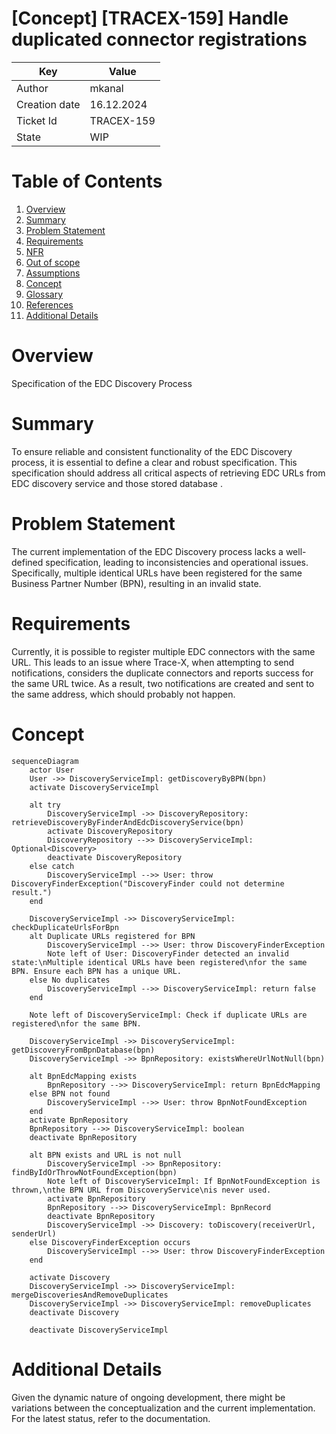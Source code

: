 # \[Concept\] \[TRACEX-159\] Handle duplicated connector registrations

| Key           | Value           |
|---------------|-----------------|
| Author        | mkanal          |
| Creation date | 16.12.2024      |
| Ticket Id     | TRACEX-159      |
| State         | WIP |

# Table of Contents
1. [Overview](#overview)
2. [Summary](#summary)
3. [Problem Statement](#problem-statement)
4. [Requirements](#requirements)
5. [NFR](#nfr)
6. [Out of scope](#out-of-scope)
7. [Assumptions](#assumptions)
8. [Concept](#concept)
9. [Glossary](#glossary)
10. [References](#references)
11. [Additional Details](#additional-details)


# Overview
Specification of the EDC Discovery Process

# Summary
To ensure reliable and consistent functionality of the EDC Discovery process,
it is essential to define a clear and robust specification.
This specification should address all critical aspects of retrieving EDC URLs from EDC discovery service and those stored database .

# Problem Statement
The current implementation of the EDC Discovery process lacks a well-defined specification,
leading to inconsistencies and operational issues.
Specifically, multiple identical URLs have been registered for the same Business Partner Number (BPN), resulting in an invalid state.

# Requirements
Currently, it is possible to register multiple EDC connectors with the same URL. This leads to an issue where Trace-X, when attempting to send notifications, considers the duplicate connectors and reports success for the same URL twice. As a result, two notifications are created and sent to the same address, which should probably not happen.

# Concept

```mermaid
sequenceDiagram
    actor User
    User ->> DiscoveryServiceImpl: getDiscoveryByBPN(bpn)
    activate DiscoveryServiceImpl

    alt try
        DiscoveryServiceImpl ->> DiscoveryRepository: retrieveDiscoveryByFinderAndEdcDiscoveryService(bpn)
        activate DiscoveryRepository
        DiscoveryRepository -->> DiscoveryServiceImpl: Optional<Discovery>
        deactivate DiscoveryRepository
    else catch
        DiscoveryServiceImpl -->> User: throw DiscoveryFinderException("DiscoveryFinder could not determine result.")
    end

    DiscoveryServiceImpl ->> DiscoveryServiceImpl: checkDuplicateUrlsForBpn
    alt Duplicate URLs registered for BPN
        DiscoveryServiceImpl -->> User: throw DiscoveryFinderException
        Note left of User: DiscoveryFinder detected an invalid state:\nMultiple identical URLs have been registered\nfor the same BPN. Ensure each BPN has a unique URL.
    else No duplicates
        DiscoveryServiceImpl -->> DiscoveryServiceImpl: return false
    end

    Note left of DiscoveryServiceImpl: Check if duplicate URLs are registered\nfor the same BPN.

    DiscoveryServiceImpl ->> DiscoveryServiceImpl: getDiscoveryFromBpnDatabase(bpn)
    DiscoveryServiceImpl ->> BpnRepository: existsWhereUrlNotNull(bpn)

    alt BpnEdcMapping exists
        BpnRepository -->> DiscoveryServiceImpl: return BpnEdcMapping
    else BPN not found
        DiscoveryServiceImpl -->> User: throw BpnNotFoundException
    end
    activate BpnRepository
    BpnRepository -->> DiscoveryServiceImpl: boolean
    deactivate BpnRepository

    alt BPN exists and URL is not null
        DiscoveryServiceImpl ->> BpnRepository: findByIdOrThrowNotFoundException(bpn)
        Note left of DiscoveryServiceImpl: If BpnNotFoundException is thrown,\nthe BPN URL from DiscoveryService\nis never used.
        activate BpnRepository
        BpnRepository -->> DiscoveryServiceImpl: BpnRecord
        deactivate BpnRepository
        DiscoveryServiceImpl ->> Discovery: toDiscovery(receiverUrl, senderUrl)
    else DiscoveryFinderException occurs
        DiscoveryServiceImpl -->> User: throw DiscoveryFinderException
    end

    activate Discovery
    DiscoveryServiceImpl ->> DiscoveryServiceImpl: mergeDiscoveriesAndRemoveDuplicates
    DiscoveryServiceImpl ->> DiscoveryServiceImpl: removeDuplicates
    deactivate Discovery

    deactivate DiscoveryServiceImpl

```

# Additional Details
Given the dynamic nature of ongoing development, there might be variations between the conceptualization and the current implementation. For the latest status, refer to the documentation.
